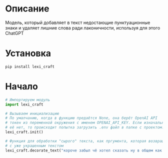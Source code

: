 # Описание
Модель, который добавляет в текст недостающие пунктуационные знаки и удаляет лишние слова ради лаконичности, используя для этого ChatGPT

# Установка
`pip install lexi_craft`

# Начало
```python
# Импортируем модуль
import lexi_craft

# Вызываем инициализацию
# По умалчанию, когда в функцию предаётся None, она берёт OpenAI API 
# токен из переменной окружения с именем OPENAI_API_KEY. Если изначально 
# её нет, то происходит попытка загрузить .env файл в папке с проектом.
lexi_craft.init()

# Функция для обработки "сырого" текста, как пргумента, которая возвращает строку 
# с уже украшенным текстом
lexi_craft.decorate_text("короче забыл чё хотел сказать ну в общем как у тебя дела")
```
